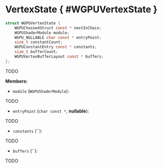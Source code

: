 

# VertexState { #WGPUVertexState }

```C
struct WGPUVertexState {
    WGPUChainedStruct const * nextInChain;
    WGPUShaderModule module;
    WGPU_NULLABLE char const * entryPoint;
    size_t constantCount;
    WGPUConstantEntry const * constants;
    size_t bufferCount;
    WGPUVertexBufferLayout const * buffers;
};
```


TODO


**Members:**


 - `module` (`WGPUShaderModule`):


TODO


 - `entryPoint` (`char const *`, **nullable**):


TODO


 - `constants` (``):


TODO


 - `buffers` (``):


TODO




